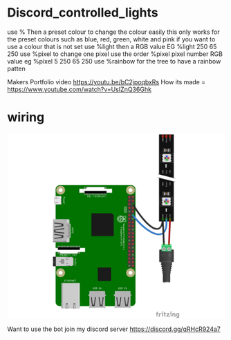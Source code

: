 # Discord_controlled_lights

use % Then a preset colour to change the colour easily this only works for the preset colours such as blue, red, green, white and pink
if you want to use a colour that is not set use %light then a RGB value EG %light 250 65 250
use %pixel to change one pixel use the order %pixel pixel number RGB value eg  %pixel 5 250 65 250
use %rainbow for the tree to have a rainbow patten


Makers Portfolio video https://youtu.be/bC2jpoqbxRs
How its made = https://www.youtube.com/watch?v=UsIZnQ36Ghk

# wiring 

![Wire](https://github.com/MichaelMediaGroup/Discord_controlled_lights/blob/main/Wiring%20guide.jpg?raw=true "wiring")


Want to use the bot join my discord server https://discord.gg/qRHcR924a7
